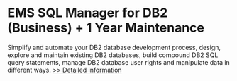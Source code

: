 # EMS SQL Manager for DB2 (Business) + 1 Year Maintenance
Simplify and automate your DB2 database development process, design, explore and maintain existing DB2 databases, build compound DB2 SQL query statements, manage DB2 database user rights and manipulate data in different ways.
[>> Detailed information](https://secure.shareit.com/shareit/product.html?productid=300174851&affiliateid=200057808)